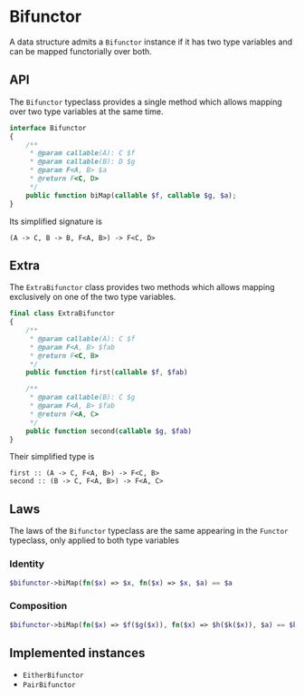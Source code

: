 # Bifunctor

A data structure admits a `Bifunctor` instance if it has two type variables and can be mapped functorially over both.

## API

The `Bifunctor` typeclass provides a single method which allows mapping over two type variables at the same time.

```php
interface Bifunctor
{
    /**
     * @param callable(A): C $f
     * @param callable(B): D $g
     * @param F<A, B> $a
     * @return F<C, D>
     */
    public function biMap(callable $f, callable $g, $a);
}
```

Its simplified signature is

```
(A -> C, B -> B, F<A, B>) -> F<C, D>
```

## Extra

The `ExtraBifunctor` class provides two methods which allows mapping exclusively on one of the two type variables.

```php
final class ExtraBifunctor
{
    /**
     * @param callable(A): C $f
     * @param F<A, B> $fab
     * @return F<C, B>
     */
    public function first(callable $f, $fab)

    /**
     * @param callable(B): C $g
     * @param F<A, B> $fab
     * @return F<A, C>
     */
    public function second(callable $g, $fab)
}
```

Their simplified type is

```
first :: (A -> C, F<A, B>) -> F<C, B>
second :: (B -> C, F<A, B>) -> F<A, C>
```

## Laws

The laws of the `Bifunctor` typeclass are the same appearing in the `Functor` typeclass, only applied to both type
variables

### Identity

```php
$bifunctor->biMap(fn($x) => $x, fn($x) => $x, $a) == $a
```

### Composition

```php
$bifunctor->biMap(fn($x) => $f($g($x)), fn($x) => $h($k($x)), $a) == $bifunctor->biMap(fn($x) => $f($x), fn($x) => $h($x), $bifunctor->biMap(fn($x) => $g($x), fn($x) => $k($x)), $a)
```

## Implemented instances

- `EitherBifunctor`
- `PairBifunctor`
